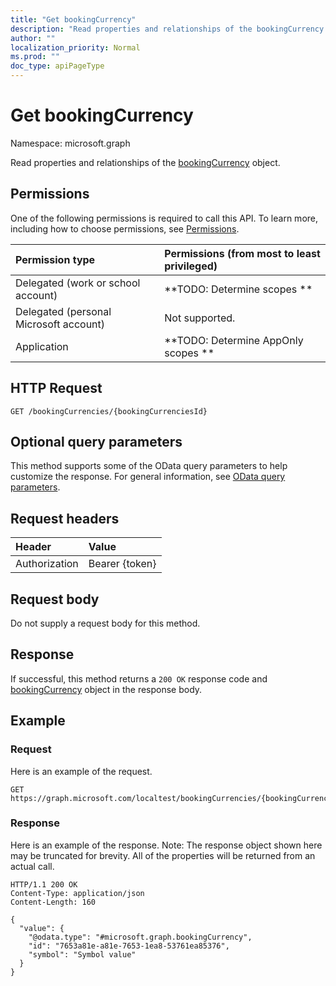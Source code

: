 ```yaml
---
title: "Get bookingCurrency"
description: "Read properties and relationships of the bookingCurrency object."
author: ""
localization_priority: Normal
ms.prod: ""
doc_type: apiPageType
---
```


# Get bookingCurrency

Namespace: microsoft.graph

Read properties and relationships of the [bookingCurrency](../resources/bookingcurrency.md) object.

## Permissions
One of the following permissions is required to call this API. To learn more, including how to choose permissions, see [Permissions](/concepts/permissions-reference.md).

|Permission type|Permissions (from most to least privileged)|
|:---|:---|
|Delegated (work or school account)|**TODO: Determine scopes **|
|Delegated (personal Microsoft account)|Not supported.|
|Application|**TODO: Determine AppOnly scopes **|

## HTTP Request
<!-- {
  "blockType": "ignored"
}
-->
``` http
GET /bookingCurrencies/{bookingCurrenciesId}
```

## Optional query parameters
This method supports some of the OData query parameters to help customize the response. For general information, see [OData query parameters](/graph/query-parameters).

## Request headers
|Header|Value|
|:---|:---|
|Authorization|Bearer {token}|

## Request body
Do not supply a request body for this method.

## Response
If successful, this method returns a `200 OK` response code and [bookingCurrency](../resources/bookingcurrency.md) object in the response body.

## Example

### Request
Here is an example of the request.
<!-- {
  "blockType": "request",
  "name": "get_bookingcurrency"
}
-->
``` http
GET https://graph.microsoft.com/localtest/bookingCurrencies/{bookingCurrenciesId}
```

### Response
Here is an example of the response. Note: The response object shown here may be truncated for brevity. All of the properties will be returned from an actual call.
<!-- {
  "blockType": "response",
  "truncated": true,
  "@odata.type": "microsoft.graph.bookingCurrency"
}
-->
``` http
HTTP/1.1 200 OK
Content-Type: application/json
Content-Length: 160

{
  "value": {
    "@odata.type": "#microsoft.graph.bookingCurrency",
    "id": "7653a81e-a81e-7653-1ea8-53761ea85376",
    "symbol": "Symbol value"
  }
}
```

